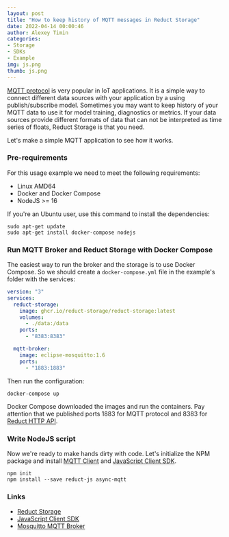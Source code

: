 ```yaml
---
layout: post 
title: "How to keep history of MQTT messages in Reduct Storage"
date: 2022-04-14 00:00:46 
author: Alexey Timin 
categories:
- Storage
- SDKs
- Example
img: js.png
thumb: js.png
---
```


[MQTT protocol][4] is very popular in IoT applications. It is a simple way to connect different data sources 
with your application by a using publish/subscribe model. Sometimes you may want to keep history of your MQTT data to use
it for model training, diagnostics or metrics. If your data sources provide different formats of data that can
not be interpreted as time series of floats, Reduct Storage is that you need.

Let's make a simple MQTT application to see how it works.

<!--more-->

### Pre-requirements

For this usage example we need to meet the following requirements:

* Linux AMD64
* Docker and Docker Compose
* NodeJS >= 16

If you're an Ubuntu user, use this command to install the dependencies:

```
sudo apt-get update
sudo apt-get install docker-compose nodejs
```

### Run MQTT Broker and Reduct Storage with Docker Compose

The easiest way to run the broker and the storage is to use Docker Compose. So we should create a `docker-compose.yml`
file in the example's folder with the services:

```yaml
version: "3"
services:
  reduct-storage:
    image: ghcr.io/reduct-storage/reduct-storage:latest
    volumes:
      - ./data:/data
    ports:
      - "8383:8383"

  mqtt-broker:
    image: eclipse-mosquitto:1.6
    ports:
      - "1883:1883"
```

Then run the configuration:

```
docker-compose up
```

Docker Compose downloaded the images and run the containers. Pay attention that we published ports 1883 for MQTT 
protocol and 8383 for [Reduct HTTP API](https://docs.reduct-storage.dev/http-api).

### Write NodeJS script

Now we're ready to make hands dirty with code. Let's initialize the NPM package and install [MQTT Client](https://www.npmjs.com/package/async-mqtt) and 
[JavaScript Client SDK](https://www.npmjs.com/package/reduct-js).

```
npm init
npm install --save reduct-js async-mqtt 
```

### Links

* [Reduct Storage][1]
* [JavaScript Client SDK][2]
* [Mosquitto MQTT Broker][3]

[1]:(https://docs.reduct-storage.dev)
[2]:(https://reduct-js.readthedocs.io/en/latest/)
[3]:(https://mosquitto.org/)
[4]:(https://mqtt.org/)
